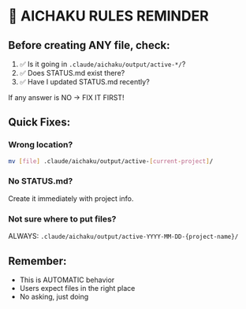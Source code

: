 # 🚨 AICHAKU RULES REMINDER

## Before creating ANY file, check:

1. ✅ Is it going in `.claude/aichaku/output/active-*/`?
2. ✅ Does STATUS.md exist there?
3. ✅ Have I updated STATUS.md recently?

If any answer is NO → FIX IT FIRST!

## Quick Fixes:

### Wrong location?
```bash
mv [file] .claude/aichaku/output/active-[current-project]/
```

### No STATUS.md?
Create it immediately with project info.

### Not sure where to put files?
ALWAYS: `.claude/aichaku/output/active-YYYY-MM-DD-{project-name}/`

## Remember:
- This is AUTOMATIC behavior
- Users expect files in the right place
- No asking, just doing
